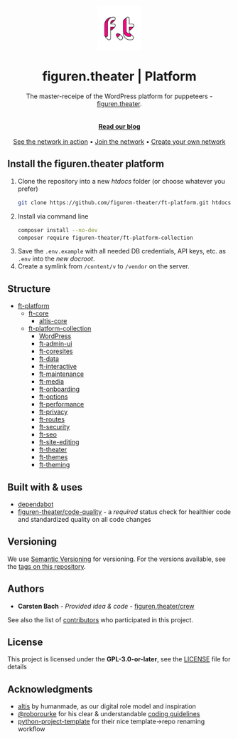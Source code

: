 <!-- PROJECT LOGO -->
<br />
<div align="center">
  <a href="https://github.com/figuren-theater/ft-platform">
    <img src="https://raw.githubusercontent.com/figuren-theater/logos/main/favicon.png" alt="figuren.theater Logo" width="100" height="100">
  </a>

  <h1 align="center">figuren.theater | Platform</h1>

  <p align="center">
    The master-receipe of the WordPress platform for puppeteers - <a href="https://figuren.theater">figuren.theater</a>.
    <br /><br /><br />
    <a href="https://meta.figuren.theater/blog"><strong>Read our blog</strong></a>
    <br />
    <br />
    <a href="https://figuren.theater">See the network in action</a>
    •
    <a href="https://mein.figuren.theater">Join the network</a>
    •
    <a href="https://websites.fuer.figuren.theater">Create your own network</a>
  </p>
</div>


## Install the figuren.theater platform

1. Clone the repository into a new *htdocs* folder (or choose whatever you prefer)
    ```sh
	git clone https://github.com/figuren-theater/ft-platform.git htdocs
    ```
2. Install via command line
    ```sh
    composer install --no-dev
    composer require figuren-theater/ft-platform-collection
    ```
3. Save the `.env.example` with all needed DB credentials, API keys, etc. as `.env` into the *new docroot*.
4. Create a symlink from `/content/v` to `/vendor` on the server.

## Structure
- [ft-platform](https://github.com/figuren-theater/ft-platform/)
    - [ft-core](https://github.com/figuren-theater/ft-core/)
        - [altis-core](https://github.com/figuren-theater/altis-core/)
    - [ft-platform-collection](https://github.com/figuren-theater/ft-platform-collection/)
        - [WordPress](https://www.wordpress.org/)
        - [ft-admin-ui](https://github.com/figuren-theater/ft-admin-ui)
        - [ft-coresites](https://github.com/figuren-theater/ft-coresites)
        - [ft-data](https://github.com/figuren-theater/ft-data)
        - [ft-interactive](https://github.com/figuren-theater/ft-interactive)
        - [ft-maintenance](https://github.com/figuren-theater/ft-maintenance)
        - [ft-media](https://github.com/figuren-theater/ft-media)
        - [ft-onboarding](https://github.com/figuren-theater/ft-onboarding)
        - [ft-options](https://github.com/figuren-theater/ft-options)
        - [ft-performance](https://github.com/figuren-theater/ft-performance)
        - [ft-privacy](https://github.com/figuren-theater/ft-privacy)
        - [ft-routes](https://github.com/figuren-theater/ft-routes)
        - [ft-security](https://github.com/figuren-theater/ft-security)
        - [ft-seo](https://github.com/figuren-theater/ft-seo)
        - [ft-site-editing](https://github.com/figuren-theater/ft-site-editing)
        - [ft-theater](https://github.com/figuren-theater/ft-theater)
        - [ft-themes](https://github.com/figuren-theater/ft-themes)
        - [ft-theming](https://github.com/figuren-theater/ft-theming)


## Built with & uses

  - [dependabot](/.github/dependabot.yml)
  - [figuren-theater/code-quality](https://github.com/figuren-theater/code-quality/) - a *required* status check for healthier code and standardized quality on all code changes

## Versioning

We use [Semantic Versioning](http://semver.org/) for versioning. For the versions
available, see the [tags on this repository](https://github.com/figuren-theater/ft-platform/tags).

## Authors

  - **Carsten Bach** - *Provided idea & code* - [figuren.theater/crew](https://figuren.theater/crew/)

See also the list of [contributors](https://github.com/figuren-theater/ft-platform/contributors)
who participated in this project.

## License

This project is licensed under the **GPL-3.0-or-later**, see the [LICENSE](/LICENSE) file for
details

## Acknowledgments

  - [altis](https://github.com/search?q=org%3Ahumanmade+altis) by humanmade, as our digital role model and inspiration
  - [@roborourke](https://github.com/roborourke) for his clear & understandable [coding guidelines](https://docs.altis-dxp.com/guides/code-review/standards/)
  - [python-project-template](https://github.com/rochacbruno/python-project-template) for their nice template->repo renaming workflow
